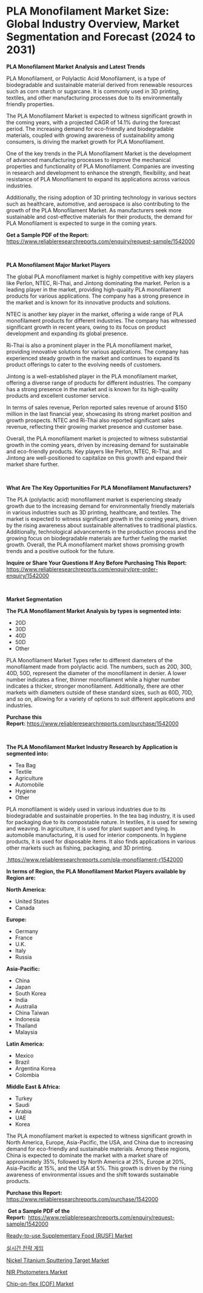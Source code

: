 <p><h1>PLA Monofilament Market Size: Global Industry Overview, Market Segmentation and Forecast (2024 to 2031)</h1></p><p><strong>PLA Monofilament Market Analysis and Latest Trends</strong></p>
<p><p>PLA Monofilament, or Polylactic Acid Monofilament, is a type of biodegradable and sustainable material derived from renewable resources such as corn starch or sugarcane. It is commonly used in 3D printing, textiles, and other manufacturing processes due to its environmentally friendly properties. </p><p>The PLA Monofilament Market is expected to witness significant growth in the coming years, with a projected CAGR of 14.1% during the forecast period. The increasing demand for eco-friendly and biodegradable materials, coupled with growing awareness of sustainability among consumers, is driving the market growth for PLA Monofilament. </p><p>One of the key trends in the PLA Monofilament Market is the development of advanced manufacturing processes to improve the mechanical properties and functionality of PLA Monofilament. Companies are investing in research and development to enhance the strength, flexibility, and heat resistance of PLA Monofilament to expand its applications across various industries.</p><p>Additionally, the rising adoption of 3D printing technology in various sectors such as healthcare, automotive, and aerospace is also contributing to the growth of the PLA Monofilament Market. As manufacturers seek more sustainable and cost-effective materials for their products, the demand for PLA Monofilament is expected to surge in the coming years.</p></p>
<p><strong>Get a Sample PDF of the Report:&nbsp;</strong> <a href="https://www.reliableresearchreports.com/enquiry/request-sample/1542000">https://www.reliableresearchreports.com/enquiry/request-sample/1542000</a></p>
<p>&nbsp;</p>
<p><strong>PLA Monofilament Major Market Players</strong></p>
<p><p>The global PLA monofilament market is highly competitive with key players like Perlon, NTEC, Ri-Thai, and Jintong dominating the market. Perlon is a leading player in the market, providing high-quality PLA monofilament products for various applications. The company has a strong presence in the market and is known for its innovative products and solutions.</p><p>NTEC is another key player in the market, offering a wide range of PLA monofilament products for different industries. The company has witnessed significant growth in recent years, owing to its focus on product development and expanding its global presence.</p><p>Ri-Thai is also a prominent player in the PLA monofilament market, providing innovative solutions for various applications. The company has experienced steady growth in the market and continues to expand its product offerings to cater to the evolving needs of customers.</p><p>Jintong is a well-established player in the PLA monofilament market, offering a diverse range of products for different industries. The company has a strong presence in the market and is known for its high-quality products and excellent customer service.</p><p>In terms of sales revenue, Perlon reported sales revenue of around $150 million in the last financial year, showcasing its strong market position and growth prospects. NTEC and Ri-Thai also reported significant sales revenue, reflecting their growing market presence and customer base.</p><p>Overall, the PLA monofilament market is projected to witness substantial growth in the coming years, driven by increasing demand for sustainable and eco-friendly products. Key players like Perlon, NTEC, Ri-Thai, and Jintong are well-positioned to capitalize on this growth and expand their market share further.</p></p>
<p>&nbsp;</p>
<p><strong>What Are The Key Opportunities For PLA Monofilament Manufacturers?</strong></p>
<p><p>The PLA (polylactic acid) monofilament market is experiencing steady growth due to the increasing demand for environmentally friendly materials in various industries such as 3D printing, healthcare, and textiles. The market is expected to witness significant growth in the coming years, driven by the rising awareness about sustainable alternatives to traditional plastics. Additionally, technological advancements in the production process and the growing focus on biodegradable materials are further fueling the market growth. Overall, the PLA monofilament market shows promising growth trends and a positive outlook for the future.</p></p>
<p><strong>Inquire or Share Your Questions If Any Before Purchasing This Report:</strong> <a href="https://www.reliableresearchreports.com/enquiry/pre-order-enquiry/1542000">https://www.reliableresearchreports.com/enquiry/pre-order-enquiry/1542000</a></p>
<p>&nbsp;</p>
<p><strong>Market Segmentation</strong></p>
<p><strong>The PLA Monofilament Market Analysis by types is segmented into:</strong></p>
<p><ul><li>20D</li><li>30D</li><li>40D</li><li>50D</li><li>Other</li></ul></p>
<p><p>PLA Monofilament Market Types refer to different diameters of the monofilament made from polylactic acid. The numbers, such as 20D, 30D, 40D, 50D, represent the diameter of the monofilament in denier. A lower number indicates a finer, thinner monofilament while a higher number indicates a thicker, stronger monofilament. Additionally, there are other markets with diameters outside of these standard sizes, such as 60D, 70D, and so on, allowing for a variety of options to suit different applications and industries.</p></p>
<p><strong>Purchase this Report:&nbsp;</strong><a href="https://www.reliableresearchreports.com/purchase/1542000">https://www.reliableresearchreports.com/purchase/1542000</a></p>
<p>&nbsp;</p>
<p><strong>The PLA Monofilament Market Industry Research by Application is segmented into:</strong></p>
<p><ul><li>Tea Bag</li><li>Textile</li><li>Agriculture</li><li>Automobile</li><li>Hygiene</li><li>Other</li></ul></p>
<p><p>PLA monofilament is widely used in various industries due to its biodegradable and sustainable properties. In the tea bag industry, it is used for packaging due to its compostable nature. In textiles, it is used for sewing and weaving. In agriculture, it is used for plant support and tying. In automobile manufacturing, it is used for interior components. In hygiene products, it is used for disposable items. It also finds applications in various other markets such as fishing, packaging, and 3D printing.</p></p>
<p><a href="https://www.reliableresearchreports.com/pla-monofilament-r1542000">&nbsp;https://www.reliableresearchreports.com/pla-monofilament-r1542000</a></p>
<p><strong>In terms of Region, the PLA Monofilament Market Players available by Region are:</strong></p>
<p>
    <p> <strong> North America: </strong>
        <ul>
            <li>United States</li>
            <li>Canada</li>
        </ul>
        </p> 
    <p> <strong> Europe: </strong>
        <ul>
            <li>Germany</li>
            <li>France</li>
            <li>U.K.</li>
            <li>Italy</li>
            <li>Russia</li>
        </ul>
        </p> 
    <p> <strong> Asia-Pacific: </strong>
        <ul>
            <li>China</li>
            <li>Japan</li>
            <li>South Korea</li>
            <li>India</li>
            <li>Australia</li>
            <li>China Taiwan</li>
            <li>Indonesia</li>
            <li>Thailand</li>
            <li>Malaysia</li>
        </ul>
        </p> 
    <p> <strong> Latin America: </strong>
        <ul>
            <li>Mexico</li>
            <li>Brazil</li>
            <li>Argentina Korea</li>
            <li>Colombia</li>
        </ul>
        </p> 
    <p> <strong> Middle East & Africa: </strong>
        <ul>
            <li>Turkey</li>
            <li>Saudi</li>
            <li>Arabia</li>
            <li>UAE</li>
            <li>Korea</li>
        </ul>
    </p>
    </p>
<p><p>The PLA monofilament market is expected to witness significant growth in North America, Europe, Asia-Pacific, the USA, and China due to increasing demand for eco-friendly and sustainable materials. Among these regions, China is expected to dominate the market with a market share of approximately 35%, followed by North America at 25%, Europe at 20%, Asia-Pacific at 15%, and the USA at 5%. This growth is driven by the rising awareness of environmental issues and the shift towards sustainable products.</p></p>
<p><strong>Purchase this Report: </strong><a href="https://www.reliableresearchreports.com/purchase/1542000">https://www.reliableresearchreports.com/purchase/1542000</a></p>
<p>&nbsp;<strong>Get a Sample PDF of the Report:&nbsp;&nbsp;</strong><a href="https://www.reliableresearchreports.com/enquiry/request-sample/1542000">https://www.reliableresearchreports.com/enquiry/request-sample/1542000</a></p>
<p><strong></strong></p>
<p><p><a href="https://www.linkedin.com/pulse/ready-to-use-supplementary-food-rusf-market-global-kbwcc">Ready-to-use Supplementary Food (RUSF) Market</a></p><p><a href="https://medium.com/@kamalludine8/%EC%8B%A4%EC%8B%9C%EA%B0%84-%EC%A0%84%EB%9E%B5-%EA%B2%8C%EC%9E%84-%EC%8B%9C%EC%9E%A5-%EC%A7%80%ED%91%9C-%ED%95%B4%EB%8F%85-%EC%8B%9C%EC%9E%A5-%EC%A0%90%EC%9C%A0%EC%9C%A8-%ED%8A%B8%EB%A0%8C%EB%93%9C-%EB%B0%8F-%EC%84%B1%EC%9E%A5-%ED%8C%A8%ED%84%B4-ad6a8ab68df3">실시간 전략 게임</a></p><p><a href="https://github.com/AndreanneHane2023/Market-Research-Report-List-1/blob/main/nickel-titanium-sputtering-target-market.md">Nickel Titanium Sputtering Target Market</a></p><p><a href="https://issuu.com/reportprime-2/docs/nir-photometers-market-size-2030.pptx">NIR Photometers Market</a></p><p><a href="https://www.linkedin.com/pulse/chip-on-flex-cof-market-share-new-trends-analysis-its-7c3gc">Chip-on-flex (COF) Market</a></p></p>